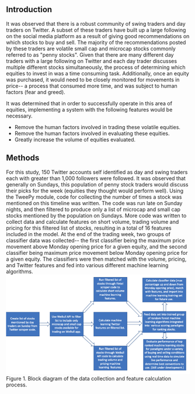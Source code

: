 ## Introduction
It was observed that there is a robust community of swing traders and day traders on Twitter. A subset of these traders have built up a large following on the social media platform as a result of giving good recommendations on which stocks to buy and sell. The majority of the recommendations posted by these traders are volatile small cap and microcap stocks commonly referred to as "penny stocks".
Given that there are many different day traders with a large following on Twitter and each day trader discusses multiple different stocks simultaneously, the process of determining which equities to invest in was a time consuming task. Additionally, once an equity was purchased, it would need to be closely monitored for movements in price-- a process that consumed more time, and was subject to human factors (fear and greed). 

It was determined that in order to successfully operate in this area of equities, implementing a system with the following features would be necessary.  
  + Remove the human factors involved in trading these volatile equities.  
  + Remove the human factors involved in evaluating these equities.  
  + Greatly increase the volume of equities evaluated.  

## Methods
For this study, 150 Twitter accounts self identified as day and swing traders each with greater than 1,000 followers were followed. It was observed that generally on Sundays, this population of penny stock traders would discuss their picks for the week (equities they thought would perform well). Using the TweePy module, code for collecting the number of times a stock was mentioned on this timeline was written. The code was run late on Sunday nights, and then filtered to produce only a list of microcap and small cap stocks mentioned by the population on Sundays. More code was written to collect data and calculate features on short volume, trading volume and pricing for this filtered list of stocks, resulting in a total of 16 features included in the model. At the end of the trading week, two groups of classifier data was collected-- the first classifier being the maximum price movement above Monday opening price for a given equity, and the second classifier being maximum price movement below Monday opening price for a given equity. The classifiers were then matched with the volume, pricing, and Twitter features and fed into various different machine learning algorithms. 
![alt text](https://github.com/jjanscode/Machine-Learning-Stocks/blob/main/Block%20Diagram.png)
Figure 1. Block diagram of the data collection and feature calculation process. 
